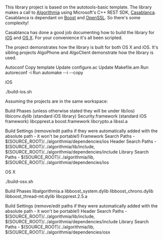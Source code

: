 This library project is based on the autotools-basic template. The library makes a call to [Algorithmia](https://algorithmia.com/) using Microsoft's C++ REST SDK, [Casablanca](https://casablanca.codeplex.com/). Casablanca is dependant on [Boost](http://www.boost.org/) and [OpenSSL](https://www.openssl.org/). So there's some complexity!

Casablanca has done a good job documenting how to build the library for [iOS](https://casablanca.codeplex.com/wikipage?title=Setup%20and%20Build%20on%20iOS) and [OS X](https://casablanca.codeplex.com/wikipage?title=Setup%20and%20Build%20on%20OSX&referringTitle=Documentation). For your convenience it's all been scripted.

The project demonstrates how the library is built for both OS X and iOS. It's sibling projects AlgoPhone and AlgoClient demonstrate how the library is used.

Autoconf
Copy template
Update configure.ac
Update Makefile.am
Run autoreconf -i
Run automake --i --copy


iOS

./build-ios.sh

Assuming the projects are in the same workspace:


Build Phases (unless otherwise stated they will be under lib/ios)
libiconv.dylib (standard iOS library)
Security.framework (standard iOS framework)
libcpprest.a
boost.framework
libcrypto.a
libssl.a

Build Settings (remove/edit paths if they were automatically added with the absolute path - it won't be portable!)
Framework Search Paths - $(SOURCE_ROOT)/../algorithmia/dependencies/ios
Header Search Paths - $(SOURCE_ROOT)/../algorithmia/lib/include, $(SOURCE_ROOT)/../algorithmia/dependencies/include
Library Search Paths - $(SOURCE_ROOT)/../algorithmia/lib, $(SOURCE_ROOT)/../algorithmia/dependencies/ios


OS X

./build-osx.sh

Build Phases
libalgorithmia.a
libboost_system.dylib
libboost_chrono.dylib
libboost_thread-mt.dylib
libcpprest.2.5.a


Build Settings (remove/edit paths if they were automatically added with the absolute path - it won't be portable!)
Header Search Paths - $(SOURCE_ROOT)/../algorithmia/lib/include, $(SOURCE_ROOT)/../algorithmia/dependencies/include
Library Search Paths - $(SOURCE_ROOT)/../algorithmia/lib, $(SOURCE_ROOT)/../algorithmia/dependencies/osx



